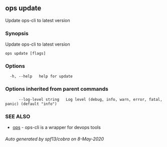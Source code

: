 ## ops update

Update ops-cli to latest version

### Synopsis

Update ops-cli to latest version

```
ops update [flags]
```

### Options

```
  -h, --help   help for update
```

### Options inherited from parent commands

```
      --log-level string   Log level (debug, info, warn, error, fatal, panic) (default "info")
```

### SEE ALSO

* [ops](ops.md)	 - ops-cli is a wrapper for devops tools

###### Auto generated by spf13/cobra on 8-May-2020
